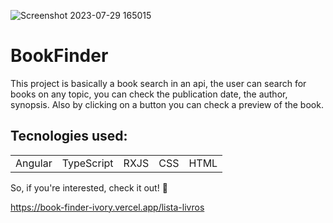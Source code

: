 ![Screenshot 2023-07-29 165015](https://github.com/matheusfernandes-git/TechZone/assets/100592742/db19ddb2-9e9f-454a-b2ff-77d4378592b8)
<h1>BookFinder</h1>
<p>This project is basically a book search in an api, the user can search for books on any topic, you can check the publication date, the author, synopsis. Also by clicking on a button you can check a preview of the book.</p>
<h2>Tecnologies used:</h2>
<table>
  <tr>
    <td>Angular</td>
    <td>TypeScript</td>
    <td>RXJS</td>
    <td>CSS</td>
    <td>HTML</td>
   </tr>
   </table>
   
   So, if you're interested, check it out! 🙂
   
  https://book-finder-ivory.vercel.app/lista-livros
